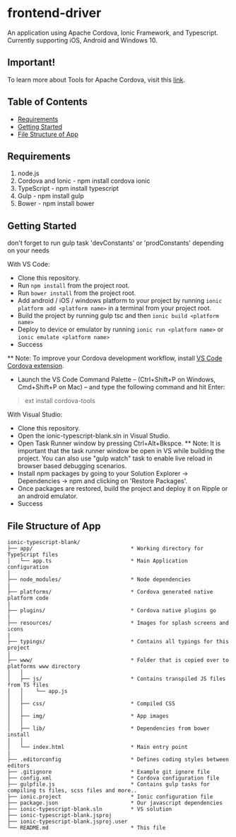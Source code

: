 # frontend-driver

An application using Apache Cordova, Ionic Framework, and Typescript. Currently supporting iOS, Android and Windows 10.

## Important!
To learn more about Tools for Apache Cordova, visit this [link](https://taco.visualstudio.com/).

## Table of Contents
 - [Requirements](#requirements)
 - [Getting Started](#getting-started)
 - [File Structure of App](#file-structure-of-app)

## Requirements
1. node.js
2. Cordova and Ionic - npm install cordova ionic
3. TypeScript - npm install typescript
4. Gulp - npm install gulp
5. Bower - npm install bower

## Getting Started

don't forget to run gulp task 'devConstants' or 'prodConstants' depending on your needs

With VS Code:
* Clone this repository.
* Run `npm install` from the project root.
* Run `bower install` from the project root.
* Add android / iOS / windows platform to your project by running `ionic platform add <platform name>` in a terminal from your project root.
* Build the project by running gulp tsc and then `ionic build <platform name>`
* Deploy to device or emulator by running `ionic run <platform name>` or `ionic emulate <platform name>`
* Success

** Note: To improve your Cordova development workflow, install [VS Code Cordova extension](https://marketplace.visualstudio.com/items?itemName=vsmobile.cordova-tools). 
* Launch the VS Code Command Palette – (Ctrl+Shift+P on Windows, Cmd+Shift+P on Mac) – and type the following command and hit Enter: 
> ext install cordova-tools

With Visual Studio:
* Clone this repository.
* Open the ionic-typescript-blank.sln in Visual Studio.
* Open Task Runner window by pressing Ctrl+Alt+Bkspce. 
** Note: It is important that the task runner window be open in VS while building the project. You can also use "gulp watch" task to enable live reload in browser based debugging scenarios.    
* Install npm packages by going to your Solution Explorer -> Dependencies -> npm and clicking on 'Restore Packages'. 
* Once packages are restored, build the project and deploy it on Ripple or an android emulator.  
* Success


## File Structure of App

```
ionic-typescript-blank/
├── app/                               * Working directory for TypeScript files
│   └── app.ts                         * Main Application configuration
│
├── node_modules/                      * Node dependencies
|
├── platforms/                         * Cordova generated native platform code
|
├── plugins/                           * Cordova native plugins go
|
├── resources/                         * Images for splash screens and icons
|
├── typings/                           * Contains all typings for this project
|
├── www/                               * Folder that is copied over to platforms www directory
│   │   
│   ├── js/                            * Contains transpiled JS files from TS files
│   │    └── app.js                 
│   │
│   ├── css/                           * Compiled CSS
│   │
│   ├── img/                           * App images
│   │
│   ├── lib/                           * Dependencies from bower install 
│   │
│   └── index.html                     * Main entry point
|
├── .editorconfig                      * Defines coding styles between editors
├── .gitignore                         * Example git ignore file
├── config.xml                         * Cordova configuration file
├── gulpfile.js                        * Contains gulp tasks for compiling ts files, scss files and more..
├── ionic.project                      * Ionic configuration file
├── package.json                       * Our javascript dependencies
├── ionic-typescript-blank.sln         * VS solution
├── ionic-typescript-blank.jsproj        
├── ionic-typescript-blank.jsproj.user     
└── README.md                          * This file
```

